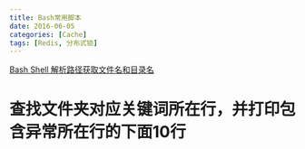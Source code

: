 ```yaml
---
title: Bash常用脚本
date: 2016-06-05
categories: [Cache]
tags: [Redis, 分布式锁]
---
```


[Bash Shell 解析路径获取文件名和目录名](http://blog.csdn.net/wzy_1988/article/details/40590747?utm_source=tuicool&utm_medium=referral)

# 查找文件夹对应关键词所在行，并打印包含异常所在行的下面10行



